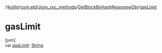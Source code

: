 //[kotlin](../../../../index.md)/[com.etd](../../index.md)/[Json_rpc_methods](../index.md)/[GetBlockByHashResponseObj](index.md)/[gasLimit](gas-limit.md)

# gasLimit

[jvm]\
val [gasLimit](gas-limit.md): [String](https://kotlinlang.org/api/latest/jvm/stdlib/kotlin/-string/index.html)
